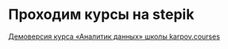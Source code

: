 #  Проходим курсы на stepik

[Демоверсия курса «Аналитик данных» школы karpov.courses](https://stepik.org/course/74457)

